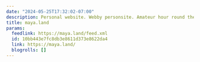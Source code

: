 ```yaml
---
date: "2024-05-25T17:32:02-07:00"
description: Personal website. Webby personsite. Amateur hour round the clock.
title: maya.land
params:
  feedlink: https://maya.land/feed.xml
  id: 10bb443e7fc8db3e8611d373e8622da4
  link: https://maya.land/
  blogrolls: []
---
```

